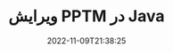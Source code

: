 ---
############################# Static ############################
layout: "auto-gen-editor"
date: 2022-11-09T21:38:25
draft: false
otherformats: doc docx docm dotx xls xlsx xlsm ppt pptx mobi epub html mhtml txt xml csv rtf odt msg eml

############################# Head ############################
head_title: "PPTM ویرایشگر — ویرایش PPTM در Java"
head_description: "چگونه با استفاده از چند خط کد، PPTM را در Java ویرایش کنیم؟ از API های پردازش اسناد GroupDocs برای ویرایش، به روز رسانی و ذخیره بیش از 30 فرمت فایل استفاده کنید."

############################# Header ############################
title: "ویرایش PPTM در Java"
description: "ویرایش مؤثر و قوی PPTM با استفاده از GroupDocs.Editor سمت سرور برای APIهای Java، بدون استفاده از هیچ نرم افزاری مانند Microsoft یا Open Office."
bg_image: "https://cms.admin.containerize.com/templates/aspose/App_Themes/V3/images/bg/header1.png"
bg_overlay: false
button:
    enable: true
    icon: "fas fa-arrow-down"
    label: "دانلود نسخه آزمایشی رایگان"
    link: "https://downloads.groupdocs.com/editor/java"

############################# SubMenu ############################
submenu:
    enable: true

    left:
        img_alt: "GroupDocs.Editor for Java"
        image: "https://cms.admin.containerize.com/templates/groupdocs/images/product-logos/90x90-noborder/groupdocs-editor-java.png"
        product: "GroupDocs.Editor"
        platform: "Java"

    middle:
        button:

            # button loop
            - link: "https://apireference.groupdocs.com/editor/java"
              text: "مرجع API"

            # button loop
            - link: "https://github.com/groupdocs-editor"
              text: "نمونه های کد"

            # button loop
            - link: "https://products.groupdocs.app/editor/family"
              text: "دموهای زنده"

            # button loop
            - link: "https://purchase.groupdocs.com/pricing/editor/java"
              text: "قیمت گذاری"

    right:
        link_download: "https://downloads.groupdocs.com/editor"
        link_learn: "https://docs.groupdocs.com/editor/java"
        link_buy: "https://purchase.groupdocs.com"

############################# About ############################
about:
    enable: true
    title: "درباره GroupDocs.Editor for Java API"
    content: |
        [GroupDocs.Editor for Java](/fa/editor/java/) API انتخاب مناسبی برای ویرایش اسناد و ارائه‌های Microsoft Word، Excel، PowerPoint، Open Office است. GroupDocs.Editor یک API مستقل است که برای سیستم‌های سمت سرور و سیستم‌های بک‌اند که در آن به کارایی بالا نیاز است، مناسب است. به هیچ نرم افزاری مانند Microsoft یا Open Office بستگی ندارد.

############################# Steps ############################
steps:
    enable: true
    title_left: "مراحل ویرایش PPTM در Java"
    content_left: |
        [GroupDocs.Editor for Java](/fa/editor/java/) روشی آسان و ساده را برای توسعه دهندگان فراهم می‌کند تا فایل‌های PPTM را با استفاده از چند خط کد ویرایش کنند.
        * یک نمونه از کلاس «Editor» با مسیر فایل اجباری یا جریان بایت و کلاس اختیاری «PresentationLoadOptions» ایجاد کنید و فایل PPTM را بارگیری کنید.
        * ایجاد و تنظیم نمونه کلاس «PresentationEditOptions» برای قالب فایل PPTM
        * روش «Editor.Edit()» را فراخوانی کنید و سند PPTM را در قالب HTML دریافت کنید که به راحتی با هر ویرایشگر WYSIWYG قابل ویرایش است.
        * روش «Editor.Save()» را فراخوانی کنید و فایل ویرایش شده PPTM را با استفاده از کلاس «PresentationSaveOptions» ذخیره کنید.

        
    title_right: "سیستم مورد نیاز"
    content_right: |
        یک ویرایش اولیه سند با APIهای GroupDocs.Editor for Java را می توان با اجرای چند مرحله آسان انجام داد. API های ما در تمام سیستم عامل ها و سیستم عامل های اصلی پشتیبانی می شوند. قبل از اجرای کد زیر، لطفاً مطمئن شوید که پیش نیازهای زیر را روی سیستم خود نصب کرده اید.

        * سیستم عامل: مایکروسافت ویندوز، لینوکس، MacOS
        * محیط های توسعه: NetBeans, IntelliJ IDEA, Eclipse
        * چارچوب ها: Java 7 (1.7) and above
        * دریافت آخرین نسخه GroupDocs.Editor for Java دانلود شده از [Maven](https://repository.groupdocs.com/editor/)
        
    code: |        
        ```java
        // Load the PPTM file into Editor with the optional PresentationLoadOptions
        Editor editor = new Editor("source.pptm", new PresentationLoadOptions());

        // Create and adjust the edit options
        PresentationEditOptions editOptions = new PresentationEditOptions();
        editOptions.setSlideNumber(1);//select a slide to edit

        // Open input PPTM document for edit — obtain an intermediate document, that can be edited
        EditableDocument beforeEdit = editor.edit(editOptions);

        // Grab PPTM document content and associated resources from editable document
        string content = beforeEdit.getEmbeddedHtml();

        // Send the content to WYSIWYG-editor, edit it there, and send edited content back to the server-side
        // This step simulates a such operation
        string updatedContent = content.replace("Title", "Edited Title");

        // Grab edited content and resources from WYSIWYG-editor and create a new EditableDocument instance from it
        EditableDocument afterEdit = EditableDocument.fromMarkup(updatedContent, null);

        // Create a save options and select a desired output format
        PresentationSaveOptions saveOptions = new PresentationSaveOptions(PresentationFormats.Pptm);

        // Save edited PPTM document to the file
        editor.save(afterEdit, "edited.pptm", saveOptions);
        ```
        
############################# Demos ############################
demos:
    enable: true
    title: "PPTM ویرایشگر نسخه‌های نمایشی زنده"
    content: |
        PPTM را همین الان با بازدید از وب سایت [GroupDocs.Editor Live Demos](https://products.groupdocs.app/editor/family) ویرایش کنید.
        نسخه ی نمایشی زنده دارای مزایای زیر است
        
############################# More Formats ############################
more_formats:
    enable: true
    title: "سایر ویرایشگرهای پشتیبانی شده"
    content: |
        همچنین می توانید سایر فرمت های فایل را ویرایش کنید. لطفا لیست کامل زیر را ببینید.


############################# Back to top ###############################
back_to_top:
    enable: true
---